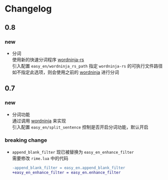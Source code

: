 # Changelog

## 0.8

### new

* 分词  
  使用新的快速分词程序 [wordninja-rs](https://github.com/chengyuhui/wordninja-rs)  
  引入配置 `easy_en/wordninja_rs_path` 指定 `wordninja-rs` 的可执行文件路径  
  如不指定此选项，则会使用之前的 [wordninja](https://github.com/keredson/wordninja) 进行分词

## 0.7

### new

* 分词功能  
  通过调用 [wordninja](https://github.com/keredson/wordninja) 来实现  
  引入配置 `easy_en/split_sentence` 控制是否开启分词功能，默认开启

### breaking change

* `append_blank_filter` 现已被替换为 `easy_en_enhance_filter`  
  需要修改 `rime.lua` 中的代码

  ```diff
  -append_blank_filter = easy_en.append_blank_filter
  +easy_en_enhance_filter = easy_en.enhance_filter
  ```
